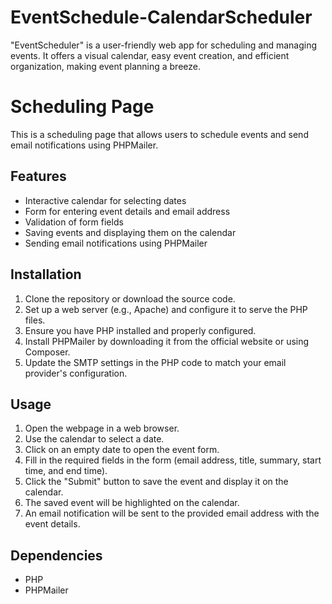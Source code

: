 # EventSchedule-CalendarScheduler
"EventScheduler" is a user-friendly web app for scheduling and managing events. It offers a visual calendar, easy event creation, and efficient organization, making event planning a breeze.
# Scheduling Page

This is a scheduling page that allows users to schedule events and send email notifications using PHPMailer.

## Features

- Interactive calendar for selecting dates
- Form for entering event details and email address
- Validation of form fields
- Saving events and displaying them on the calendar
- Sending email notifications using PHPMailer

## Installation

1. Clone the repository or download the source code.
2. Set up a web server (e.g., Apache) and configure it to serve the PHP files.
3. Ensure you have PHP installed and properly configured.
4. Install PHPMailer by downloading it from the official website or using Composer.
5. Update the SMTP settings in the PHP code to match your email provider's configuration.

## Usage

1. Open the webpage in a web browser.
2. Use the calendar to select a date.
3. Click on an empty date to open the event form.
4. Fill in the required fields in the form (email address, title, summary, start time, and end time).
5. Click the "Submit" button to save the event and display it on the calendar.
6. The saved event will be highlighted on the calendar.
7. An email notification will be sent to the provided email address with the event details.

## Dependencies

- PHP
- PHPMailer

